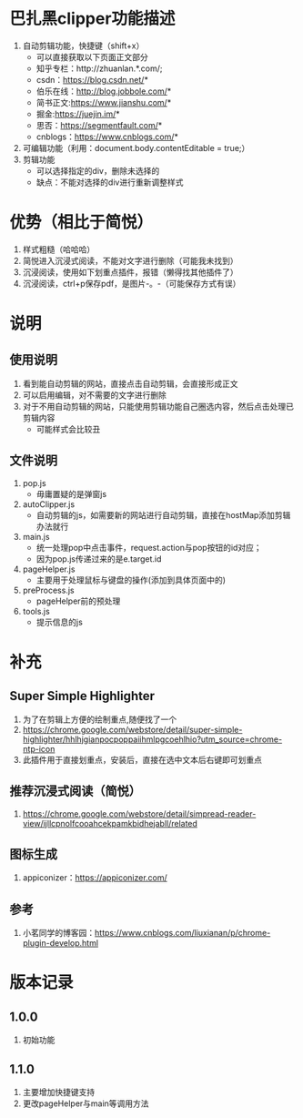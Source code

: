 # 巴扎黑clipper功能描述
1. 自动剪辑功能，快捷键（shift+x）
    - 可以直接获取以下页面正文部分
    - 知乎专栏：http://zhuanlan.*.com/;
    - csdn：https://blog.csdn.net/*
    - 伯乐在线：http://blog.jobbole.com/*
    - 简书正文:https://www.jianshu.com/*
    - 掘金:https://juejin.im/*
    - 思否：https://segmentfault.com/*
    - cnblogs：https://www.cnblogs.com/*
2. 可编辑功能（利用：document.body.contentEditable = true;）
3. 剪辑功能
    - 可以选择指定的div，删除未选择的
    - 缺点：不能对选择的div进行重新调整样式
# 优势（相比于简悦）
1. 样式粗糙（哈哈哈）
2. 简悦进入沉浸式阅读，不能对文字进行删除（可能我未找到）
1. 沉浸阅读，使用如下划重点插件，报错（懒得找其他插件了）
1. 沉浸阅读，ctrl+p保存pdf，是图片-。-（可能保存方式有误）

# 说明
## 使用说明
1. 看到能自动剪辑的网站，直接点击自动剪辑，会直接形成正文
1. 可以启用编辑，对不需要的文字进行删除
2. 对于不用自动剪辑的网站，只能使用剪辑功能自己圈选内容，然后点击处理已剪辑内容
    - 可能样式会比较丑
## 文件说明
1. pop.js
    - 毋庸置疑的是弹窗js
1. autoClipper.js
    - 自动剪辑的js，如需要新的网站进行自动剪辑，直接在hostMap添加剪辑办法就行
1. main.js
    - 统一处理pop中点击事件，request.action与pop按钮的id对应；
    - 因为pop.js传递过来的是e.target.id
1. pageHelper.js
    - 主要用于处理鼠标与键盘的操作(添加到具体页面中的)
1. preProcess.js
    - pageHelper前的预处理
1. tools.js
    - 提示信息的js

# 补充
## Super Simple Highlighter
1. 为了在剪辑上方便的绘制重点,随便找了一个
2. https://chrome.google.com/webstore/detail/super-simple-highlighter/hhlhjgianpocpoppaiihmlpgcoehlhio?utm_source=chrome-ntp-icon
1. 此插件用于直接划重点，安装后，直接在选中文本后右键即可划重点
## 推荐沉浸式阅读（简悦）
1. https://chrome.google.com/webstore/detail/simpread-reader-view/ijllcpnolfcooahcekpamkbidhejabll/related
## 图标生成
1. appiconizer：https://appiconizer.com/
## 参考
1. 小茗同学的博客园：https://www.cnblogs.com/liuxianan/p/chrome-plugin-develop.html

# 版本记录
## 1.0.0
1. 初始功能
## 1.1.0
1. 主要增加快捷键支持
2. 更改pageHelper与main等调用方法